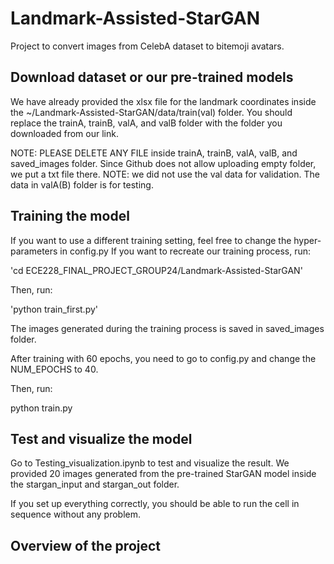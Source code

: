 # Landmark-Assisted-StarGAN
Project to convert images from CelebA dataset to bitemoji avatars.


## Download dataset or our pre-trained models


We have already provided the xlsx file for the landmark coordinates inside the ~/Landmark-Assisted-StarGAN/data/train(val) folder. 
You should replace the trainA, trainB, valA, and valB folder with the folder you downloaded from our link. 

NOTE: PLEASE DELETE ANY FILE inside trainA, trainB, valA, valB, and saved_images folder. Since Github does not allow uploading empty folder, we put a txt file there. 
NOTE: we did not use the val data for validation. The data in valA(B) folder is for testing.

## Training the model


If you want to use a different training setting, feel free to change the hyper-parameters in config.py
If you want to recreate our training process, run:

'cd ECE228_FINAL_PROJECT_GROUP24/Landmark-Assisted-StarGAN'

Then, run:

'python train_first.py'

The images generated during the training process is saved in saved_images folder. 

After training with 60 epochs, you need to go to config.py and change the NUM_EPOCHS to 40.

Then, run:

python train.py

## Test and visualize the model


Go to Testing_visualization.ipynb to test and visualize the result. 
We provided 20 images generated from the pre-trained StarGAN model inside the stargan_input and stargan_out folder.

If you set up everything correctly, you should be able to run the cell in sequence without any problem.







## Overview of the project
